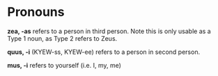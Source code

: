 # Pronouns
**zea, -as** refers to a person in third person. Note this is only usable as a Type 1 noun, as Type 2 refers to Zeus.

**quus, -i** (KYEW-ss, KYEW-ee) refers to a person in second person.

**mus, -i** refers to yourself (i.e. I, my, me)
